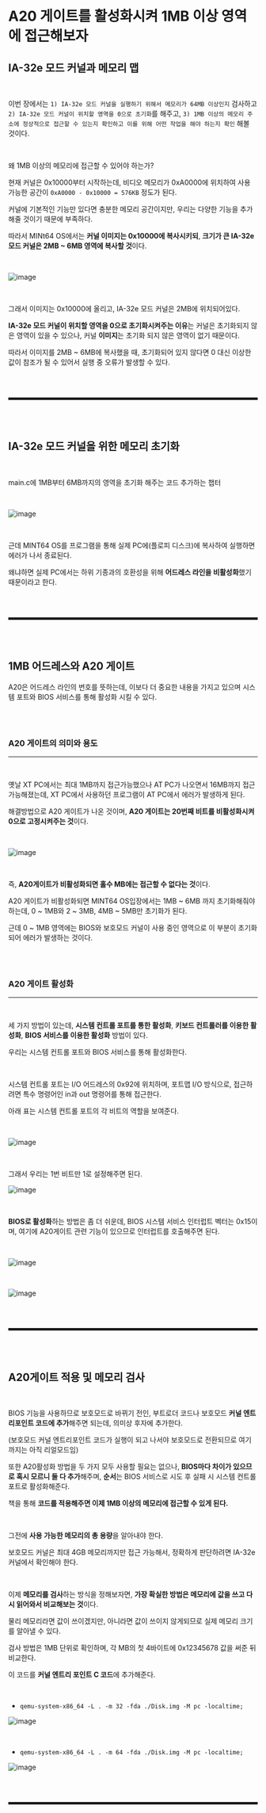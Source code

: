 # A20 게이트를 활성화시켜 1MB 이상 영역에 접근해보자

## IA-32e 모드 커널과 메모리 맵

<br>

이번 장에서는 ```1) IA-32e 모드 커널을 실행하기 위해서 메모리가 64MB 이상인지``` 검사하고 ```2) IA-32e 모드 커널이 위치할 영역을 0으로 초기화```를 해주고, ```3) 1MB 이상의 메모리 주소에 정상적으로 접근할 수 있는지 확인하고 이를 위해 어떤 작업을 해야 하는지 확인``` 해볼 것이다. 

<br>

왜 1MB 이상의 메모리에 접근할 수 있어야 하는가?

현재 커널은 0x10000부터 시작하는데, 비디오 메모리가 0xA0000에 위치하여 사용 가능한 공간이 ```0xA0000 - 0x10000 = 576KB``` 정도가 된다.

커널에 기본적인 기능만 있다면 충분한 메모리 공간이지만, 우리는 다양한 기능을 추가해줄 것이기 때문에 부족하다.

따라서 MINt64 OS에서는 **커널 이미지는 0x10000에 복사시키되**, **크기가 큰 IA-32e 모드 커널은 2MB ~ 6MB 영역에 복사할 것**이다.

<br>

![image](https://user-images.githubusercontent.com/52172169/195786345-4482353e-a9b9-44d1-a164-22988a194c72.png)

<br>

그래서 이미지는 0x10000에 올리고, IA-32e 모드 커널은 2MB에 위치되어있다.

**IA-32e 모드 커널이 위치할 영역을 0으로 초기화시켜주는 이유**는 커널은 초기화되지 않은 영역이 있을 수 있으나, 커널 **이미지**는 초기화 되지 않은 영역이 없기 때문이다.

따라서 이미지를 2MB ~ 6MB에 복사했을 때, 초기화되어 있지 않다면 0 대신 이상한 값이 참조가 될 수 있어서 실행 중 오류가 발생할 수 있다.

<br><br>
<hr style="border: 2px solid;">
<br><br>

## IA-32e 모드 커널을 위한 메모리 초기화

<br>

main.c에 1MB부터 6MB까지의 영역을 초기화 해주는 코드 추가하는 챕터

<br>

![image](https://user-images.githubusercontent.com/52172169/195790211-17ed4c35-f7fc-45ca-910a-ec2595b42077.png)

<br>

근데 MINT64 OS를 프로그램을 통해 실제 PC에(플로피 디스크)에 복사하여 실행하면 에러가 나서 종료된다.

왜냐하면 실제 PC에서는 하위 기종과의 호환성을 위해 **어드레스 라인을 비활성화**했기 때문이라고 한다.

<br><br>
<hr style="border: 2px solid;">
<br><br>

## 1MB 어드레스와 A20 게이트

A20은 어드레스 라인의 번호를 뜻하는데, 이보다 더 중요한 내용을 가지고 있으며 시스템 포트와 BIOS 서비스를 통해 활성화 시킬 수 있다.

<br><br>

### A20 게이트의 의미와 용도
---

<br>

옛날 XT PC에서는 최대 1MB까지 접근가능했으나 AT PC가 나오면서 16MB까지 접근 가능해졌는데, XT PC에서 사용하던 프로그램이 AT PC에서 에러가 발생하게 된다.

해결방법으로 A20 게이트가 나온 것이며, **A20 게이트는 20번째 비트를 비활성화시켜 0으로 고정시켜주는 것**이다.

<br>

![image](https://user-images.githubusercontent.com/52172169/195795139-066b61df-df18-431b-92e6-5c6f5f9e834b.png)

<br>

즉, **A20게이트가 비활성화되면 홀수 MB에는 접근할 수 없다는 것**이다.

A20 게이트가 비활성화되면 MINT64 OS입장에서는 1MB ~ 6MB 까지 초기화해줘야하는데, 0 ~ 1MB와 2 ~ 3MB, 4MB ~ 5MB만 초기화가 된다.

근데 0 ~ 1MB 영역에는 BIOS와 보호모드 커널이 사용 중인 영역으로 이 부분이 초기화되어 에러가 발생하는 것이다.

<br><br>

### A20 게이트 활성화
---

<br>

세 가지 방법이 있는데, **시스템 컨트롤 포트를 통한 활성화**, **키보드 컨트롤러를 이용한 활성화**, **BIOS 서비스를 이용한 활성화** 방법이 있다.

우리는 시스템 컨트롤 포트와 BIOS 서비스를 통해 활성화한다.

<br>

시스템 컨트롤 포트는 I/O 어드레스의 0x92에 위치하며, 포트맵 I/O 방식으로, 접근하려면 특수 명령어인 in과 out 명령어를 통해 접근한다.

아래 표는 시스템 컨트롤 포트의 각 비트의 역할을 보여준다.

<br>

![image](https://user-images.githubusercontent.com/52172169/195805116-1c6774ca-3fce-4794-93d0-3ab4e7efc9ae.png)

<br>

그래서 우리는 1번 비트만 1로 설정해주면 된다.

![image](https://user-images.githubusercontent.com/52172169/195805193-f67fd6ab-4f52-4e60-82b3-a1ad152a8a7c.png)

<br>

**BIOS로 활성화**하는 방법은 좀 더 쉬운데, BIOS 시스템 서비스 인터럽트 벡터는 0x15이며, 여기에 A20게이트 관련 기능이 있으므로 인터럽트를 호출해주면 된다.

<br>

![image](https://user-images.githubusercontent.com/52172169/195807346-d9a6e598-90be-40b0-a97e-1768491fe63a.png)

<br>

![image](https://user-images.githubusercontent.com/52172169/195807406-c84cbb3c-cf50-4de6-9723-499fc3eac3ac.png)

<br><br>
<hr style="border: 2px solid;">
<br><br>

## A20게이트 적용 및 메모리 검사

<br>

BIOS 기능을 사용하므로 보호모드로 바뀌기 전인, 부트로더 코드나 보호모드 **커널 엔트리포인트 코드에 추가**해주면 되는데, 의미상 후자에 추가한다.

(보호모드 커널 엔트리포인트 코드가 실행이 되고 나서야 보호모드로 전환되므로 여기까지는 아직 리얼모드임)

또한 A20활성화 방법을 두 가지 모두 사용할 필요는 없으나, **BIOS마다 차이가 있으므로 혹시 모르니 둘 다 추가**해주며, **순서**는 BIOS 서비스로 시도 후 실패 시 시스템 컨트롤 포트로 활성화해준다.

책을 통해 **코드를 적용해주면 이제 1MB 이상의 메모리에 접근할 수 있게 된다.**

<br>

그전에 **사용 가능한 메모리의 총 용량**을 알아내야 한다.

보호모드 커널은 최대 4GB 메모리까지만 접근 가능해서, 정확하게 판단하려면 IA-32e 커널에서 확인해야 한다.

<br>

이제 **메모리를 검사**하는 방식을 정해보자면, **가장 확실한 방법은 메모리에 값을 쓰고 다시 읽어와서 비교해보는 것**이다.

물리 메모리라면 값이 쓰이겠지만, 아니라면 값이 쓰이지 않게되므로 실제 메모리 크기를 알아낼 수 있다.

검사 방법은 1MB 단위로 확인하며, 각 MB의 첫 4바이트에 0x12345678 값을 써준 뒤 비교한다.

이 코드를 **커널 엔트리 포인트 C 코드**에 추가해준다.

<br>

+ ```qemu-system-x86_64 -L . -m 32 -fda ./Disk.img -M pc -localtime;```

![image](https://user-images.githubusercontent.com/52172169/195843086-dc3be59c-cff4-4f6f-8a91-974ec4ad9f59.png)

<br>

+ ```qemu-system-x86_64 -L . -m 64 -fda ./Disk.img -M pc -localtime;```

![image](https://user-images.githubusercontent.com/52172169/195843353-c73380bd-5330-4f29-b609-542c860b2e62.png)

<br><br>
<hr style="border: 2px solid;">
<br><br>
